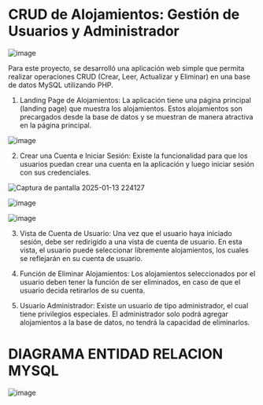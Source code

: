 # CRUD de Alojamientos: Gestión de Usuarios y Administrador

![image](https://github.com/user-attachments/assets/3e1ffb1b-2c15-44ca-91c7-e0894ef227b2)

Para este proyecto, se desarrolló una aplicación web simple que permita realizar operaciones CRUD (Crear, Leer, Actualizar y Eliminar) en una base de datos MySQL utilizando PHP.

1. Landing Page de Alojamientos:
    La aplicación tiene una página principal (landing page) que muestra los alojamientos. Estos alojamientos son precargados desde la base de datos y se muestran de manera atractiva en la página principal.

![image](https://github.com/user-attachments/assets/96c15c4c-bb7b-4ef5-9571-cff05c13ca0d)

2. Crear una Cuenta e Iniciar Sesión: Existe la funcionalidad para que los usuarios puedan crear una cuenta en la aplicación y luego iniciar sesión con sus credenciales.
   
![Captura de pantalla 2025-01-13 224127](https://github.com/user-attachments/assets/01882abc-77e4-4c0a-ab57-2eb8ef7ee5a5)
   
![image](https://github.com/user-attachments/assets/718cbb7b-ca58-4872-9c38-72a13154d47a)

![image](https://github.com/user-attachments/assets/dd7056ac-1182-4f23-881f-d5b2674fdf92)

3. Vista de Cuenta de Usuario:
    Una vez que el usuario haya iniciado sesión, debe ser redirigido a una vista de cuenta de usuario. En esta vista, el usuario puede seleccionar libremente alojamientos, los cuales se reflejarán en su cuenta de usuario. 

4. Función de Eliminar Alojamientos:
    Los alojamientos seleccionados por el usuario deben tener la función de ser eliminados, en caso de que el usuario decida retirarlos de su cuenta. 

5. Usuario Administrador:
    Existe un usuario de tipo administrador, el cual tiene privilegios especiales. El administrador solo podrá agregar alojamientos a la base de datos, no tendrá la capacidad de eliminarlos.

# DIAGRAMA ENTIDAD RELACION MYSQL

![image](https://github.com/user-attachments/assets/2b1a303a-da65-4e45-8248-25b87eba2118)
